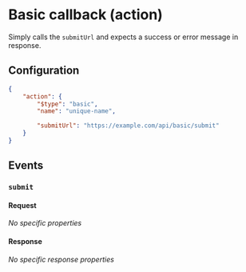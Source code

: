 # Basic callback (action)

Simply calls the `submitUrl` and expects a success or error message in response.

## Configuration

```json
{
    "action": {
        "$type": "basic",
        "name": "unique-name",

        "submitUrl": "https://example.com/api/basic/submit"
    }
}
```

## Events

### `submit`

#### Request

*No specific properties*

#### Response

*No specific response properties*